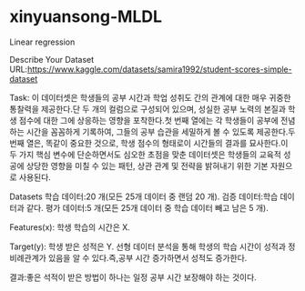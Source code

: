 # xinyuansong-MLDL
Linear regression

Describe Your Dataset
URL:https://www.kaggle.com/datasets/samira1992/student-scores-simple-dataset

Task:
이 데이터셋은 학생들의 공부 시간과 학업 성취도 간의 관계에 대한 매우 귀중한 통찰력을 제공한다.단 두 개의 컬럼으로 구성되어 있으며, 성실한 공부 노력의 본질과 학생 점수에 대한 그에 상응하는 영향을 포착한다.첫 번째 열에는 각 학생들이 공부에 전념하는 시간을 꼼꼼하게 기록하여, 그들의 공부 습관을 세밀하게 볼 수 있도록 제공한다.두 번째 열은, 똑같이 중요한 것으로, 학생 점수의 형태로이 시간들의 결과를 묘사한다.이 두 가지 핵심 변수에 단순하면서도 심오한 초점을 맞춘 데이터셋은 학생들의 교육적 성공에 상당한 영향을 미칠 수 있는 패턴, 상관 관계 및 전략을 밝혀내기 위한 기본 자원으로 사용된다.

Datasets
학습 데이터:20 개(모든 25개 데이터 중 랜덤 20 개).
검증 데이터:학습 데이터과 같다.
평가 데이터:5 개(모든 25개 데이터 중 학습 데이터 빼고 남은 5 개).

Features(x):
학생 학습의 시간은 X.

Target(y):
학생 받은 성적은 Y.
선형 데이터 분석을 통해 학생의 학습 시간이 성적과 정비례관계가 있음을 알 수 있다.즉,공부 시간 증가하면서 성적도 증가한다.

결과:좋은 석적이 받은 방법이 하나는 일정 공부 시간 보장해야 하는 것이다.
